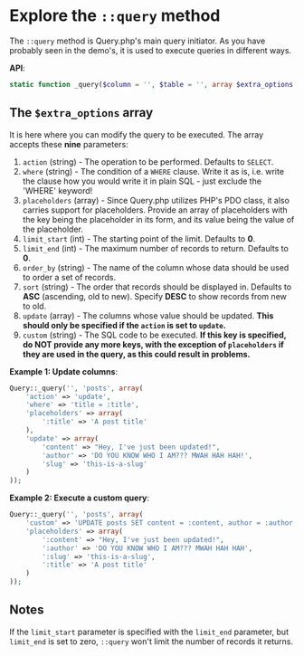 # Explore the `::query` method
The `::query` method is Query.php's main query initiator. As you have probably seen in the demo's, it is used to execute queries in different ways. 

**API**:

```php
static function _query($column = '', $table = '', array $extra_options = null);
```

## The `$extra_options` array
It is here where you can modify the query to be executed. The array accepts these **nine** parameters:

1. `action` (string) - The operation to be performed. Defaults to `SELECT`.
2. `where` (string) - The condition of a `WHERE` clause. Write it as is, i.e. write the clause how you would write it in plain SQL - just exclude the 'WHERE' keyword!
3. `placeholders` (array) - Since Query.php utilizes PHP's PDO class, it also carries support for placeholders. Provide an array of placeholders with the key being the placeholder in its form, and its value being the value of the placeholder.
4. `limit_start` (int) - The starting point of the limit. Defaults to **0**.
5. `limit_end` (int) - The maximum number of records to return. Defaults to **0**. 
6. `order_by` (string) - The name of the column whose data should be used to order a set of records.
7. `sort` (string) - The order that records should be displayed in. Defaults to **ASC** (ascending, old to new). Specify **DESC** to show records from new to old.
8. `update` (array) - The columns whose value should be updated. **This should only be specified if the `action` is set to `update`.**
9. `custom` (string) - The SQL code to be executed. **If this key is specified, do NOT provide any more keys, with the exception of `placeholders` if they are used in the query, as this could result in problems.**

**Example 1: Update columns**:

```php
Query::_query('', 'posts', array(
	'action' => 'update',
	'where' => 'title = :title',
	'placeholders' => array(
		':title' => 'A post title'
	),
	'update' => array(
		'content' => "Hey, I've just been updated!",
		'author' => 'DO YOU KNOW WHO I AM??? MWAH HAH HAH!',
		'slug' => 'this-is-a-slug'
	)
));
```

**Example 2: Execute a custom query**:

```php
Query::_query('', 'posts', array(
	'custom' => 'UPDATE posts SET content = :content, author = :author, slug = :slug WHERE title = :title',
	'placeholders' => array(
		':content' => "Hey, I've just been updated!",
		':author' => 'DO YOU KNOW WHO I AM??? MWAH HAH HAH',
		':slug' => 'this-is-a-slug',
		':title' => 'A post title'
	)
));
```

## Notes
If the `limit_start` parameter is specified with the `limit_end` parameter, but `limit_end` is set to zero, `::query` won't limit the number of records it returns.